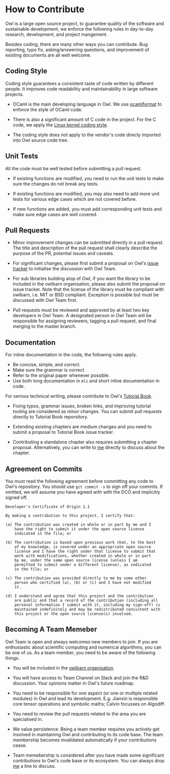 # How to Contribute

Owl is a large open source project, to guarantee quality of the software and sustainable development, we enforce the following rules in day-to-day research, development, and project mangement.

Besides coding, there are many other ways you can contribute. Bug reporting, typo fix, asking/answering questions, and improvement of existing documents are all well welcome.


## Coding Style

Coding style guarantees a consistent taste of code written by different people. It improves code readability and maintainability in large software projects. 

- OCaml is the main developing language in Owl. We use [ocamlformat](https://github.com/ocaml-ppx/ocamlformat) to enforce the style of OCaml code. 

- There is also a significant amount of C code in the project. For the C code, we apply the [Linux kernel coding style](https://www.kernel.org/doc/html/v4.10/process/coding-style.html). 

- The coding style does not apply to the vendor's code direcly imported into Owl source code tree.


## Unit Tests

All the code must be well tested before submitting a pull request.

- If existing functions are modified, you need to run the unit tests to make sure the changes do not break any tests.

- If existing functions are modified, you may also need to add more unit tests for various edge cases which are not covered before.

- If new functions are added, you must add corresponding unit tests and make sure edge cases are well covered.


## Pull Requests

- Minor improvement changes can be submitted directly in a pull request. The title and description of the pull request shall clearly describe the purpose of the PR, potential issues and caveats.

- For significant changes, please first submit a proposal on Owl's [issue tracker](https://github.com/ryanrhymes/owl/issues) to initialise the discussion with Owl Team.

- For sub libraries building atop of Owl, if you want the library to be included in the owlbarn organisation, please also submit the proposal on issue tracker. Note that the license of the library must be compliant with owlbarn, i.e. MIT or BSD compliant. Exception is possible but must be discussed with Owl Team first.

- Pull requests must be reviewed and approved by at least two key developers in Owl Team. A designated person in Owl Team will be responsible for assigning reviewers, tagging a pull request, and final merging to the master branch.


## Documentation

For inline documentation in the code, the following rules apply.

- Be concise, simple, and correct.
- Make sure the grammar is correct.
- Refer to the original paper whenever possible.
- Use both long documentation in `mli` and short inline documentation in code.

For serious technical writing, please contribute to Owl's [Tutorial Book](https://github.com/owlbarn/owl_tutorials).

- Fixing typos, grammar issues, broken links, and improving tutorial tooling are considered as minor changes. You can submit pull requests directly to Tutorial Book reporsitory.

- Extending existing chapters are medium changes and you need to submit a proposal to Tutorial Book issue tracker.

- Contributing a standalone chapter also requires submitting a chapter proposal. Alternatively, you can write to [me](ryanrhymes@gmail.com) directly to discuss about the chapter.


## Agreement on Commits

You must read the following agreement before committing any code to Owl's repository. You should use `git commit -s` to sign off your commits. If omitted, we will assume you have agreed with with the DCO and implicitly signed off.

```text
Developer's Certificate of Origin 1.1

By making a contribution to this project, I certify that:

(a) The contribution was created in whole or in part by me and I
    have the right to submit it under the open source license
    indicated in the file; or

(b) The contribution is based upon previous work that, to the best
    of my knowledge, is covered under an appropriate open source
    license and I have the right under that license to submit that
    work with modifications, whether created in whole or in part
    by me, under the same open source license (unless I am
    permitted to submit under a different license), as indicated
    in the file; or

(c) The contribution was provided directly to me by some other
    person who certified (a), (b) or (c) and I have not modified
    it.

(d) I understand and agree that this project and the contribution
    are public and that a record of the contribution (including all
    personal information I submit with it, including my sign-off) is
    maintained indefinitely and may be redistributed consistent with
    this project or the open source license(s) involved.
```


## Becoming A Team Memeber

Owl Team is open and always welcomes new members to join. If you are enthusiastic about scientific computing and numerical algorithms, you can be one of us. As a team member, you need to be aware of the following things.

- You will be included in the [owlbarn organisation](https://github.com/owlbarn).

- You will have access to Team Channel on Slack and join the R&D discussion. Your opinions matter in Owl's future roadmap.

- You need to be responsible for one aspect (or one or multiple related modules) in Owl and lead its development. E.g. Jianxin is responsible core tensor operations and symbolic maths; Calvin focusses on Algodiff.

- You need to review the pull requests related to the area you are specialised in.

- We value persistence. Being a team member requires you actively get involved in maintaining Owl and contributing to its code base. The team membership becomes invalidated automatically if your contributions cease.

- Team memebership is considered after you have made some significant contributions to Owl's code base or its ecosystem. You can always drop [me](ryanrhymes@gmail.com) a line to discuss.

